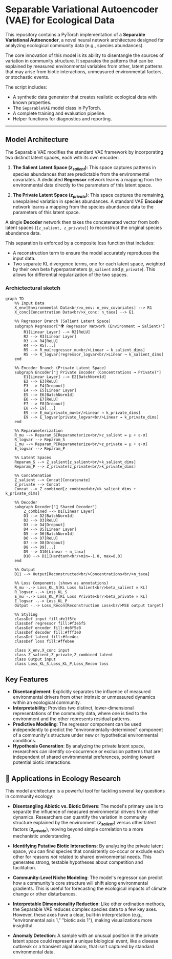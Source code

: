 # Separable Variational Autoencoder (VAE) for Ecological Data

This repository contains a PyTorch implementation of a **Separable Variational Autoencoder**, a novel neural network architecture designed for analyzing ecological community data (e.g., species abundances).

The core innovation of this model is its ability to disentangle the sources of variation in community structure. It separates the patterns that can be explained by measured environmental variables from other, latent patterns that may arise from biotic interactions, unmeasured environmental factors, or stochastic events.

The script includes:
* A synthetic data generator that creates realistic ecological data with known properties.
* The `SeparableVAE` model class in PyTorch.
* A complete training and evaluation pipeline.
* Helper functions for diagnostics and reporting.

---

## Model Architecture

The Separable VAE modifies the standard VAE framework by incorporating two distinct latent spaces, each with its own encoder:

1.  **The Salient Latent Space ($z_{salient}$)**: This space captures patterns in species abundances that are predictable from the environmental covariates. A dedicated **Regressor** network learns a mapping from the environmental data directly to the parameters of this latent space.

2.  **The Private Latent Space ($z_{private}$)**: This space captures the remaining, unexplained variation in species abundances. A standard VAE **Encoder** network learns a mapping from the species abundance data to the parameters of this latent space.

A single **Decoder** network then takes the concatenated vector from both latent spaces (`[z_salient, z_private]`) to reconstruct the original species abundance data.

This separation is enforced by a composite loss function that includes:
* A reconstruction term to ensure the model accurately reproduces the input data.
* Two separate KL divergence terms, one for each latent space, weighted by their own beta hyperparameters (`β_salient` and `β_private`). This allows for differential regularization of the two spaces.

### Archictectural sketch

```mermaid
graph TD
    %% Input Data
    X_env[Environmental Data<br/>x_env: n_env_covariates] --> R1
    X_conc[Concentration Data<br/>x_conc: n_taxa] --> E1
    
    %% Regressor Branch (Salient Latent Space)
    subgraph Regressor["🌍 Regressor Network (Environment → Salient)"]
        R1[Linear Layer] --> R2[ReLU]
        R2 --> R3[Linear Layer] 
        R3 --> R4[ReLU]
        R4 --> R5[...]
        R5 --> R_mu[regressor_mu<br/>Linear → k_salient_dims]
        R5 --> R_logvar[regressor_logvar<br/>Linear → k_salient_dims]
    end
    
    %% Encoder Branch (Private Latent Space)  
    subgraph Encoder["🔬 Private Encoder (Concentrations → Private)"]
        E1[Linear Layer] --> E2[BatchNorm1d]
        E2 --> E3[ReLU]
        E3 --> E4[Dropout]
        E4 --> E5[Linear Layer]
        E5 --> E6[BatchNorm1d]
        E6 --> E7[ReLU] 
        E7 --> E8[Dropout]
        E8 --> E9[...]
        E9 --> E_mu[private_mu<br/>Linear → k_private_dims]
        E9 --> E_logvar[private_logvar<br/>Linear → k_private_dims]
    end
    
    %% Reparameterization
    R_mu --> Reparam_S[Reparameterize<br/>z_salient = μ + ε·σ]
    R_logvar --> Reparam_S
    E_mu --> Reparam_P[Reparameterize<br/>z_private = μ + ε·σ]
    E_logvar --> Reparam_P
    
    %% Latent Spaces
    Reparam_S --> Z_salient[z_salient<br/>k_salient_dims]
    Reparam_P --> Z_private[z_private<br/>k_private_dims]
    
    %% Concatenation
    Z_salient --> Concat[Concatenate]
    Z_private --> Concat
    Concat --> Z_combined[z_combined<br/>k_salient_dims + k_private_dims]
    
    %% Decoder
    subgraph Decoder["🔄 Shared Decoder"]
        Z_combined --> D1[Linear Layer]
        D1 --> D2[BatchNorm1d]
        D2 --> D3[ReLU]
        D3 --> D4[Dropout]
        D4 --> D5[Linear Layer]
        D5 --> D6[BatchNorm1d]
        D6 --> D7[ReLU]
        D7 --> D8[Dropout]
        D8 --> D9[...]
        D9 --> D10[Linear → n_taxa]
        D10 --> D11[Hardtanh<br/>min=-1.0, max=8.0]
    end
    
    %% Output
    D11 --> Output[Reconstructed<br/>Concentrations<br/>n_taxa]
    
    %% Loss Components (shown as annotations)
    R_mu -.-> Loss_KL_S[KL Loss Salient<br/>beta_salient × KL]
    R_logvar -.-> Loss_KL_S
    E_mu -.-> Loss_KL_P[KL Loss Private<br/>beta_private × KL]
    E_logvar -.-> Loss_KL_P
    Output -.-> Loss_Recon[Reconstruction Loss<br/>MSE output target]
    
    %% Styling
    classDef input fill:#e1f5fe
    classDef regressor fill:#f3e5f5
    classDef encoder fill:#e8f5e8
    classDef decoder fill:#fff3e0
    classDef latent fill:#fce4ec
    classDef loss fill:#ffebee
    
    class X_env,X_conc input
    class Z_salient,Z_private,Z_combined latent
    class Output input
    class Loss_KL_S,Loss_KL_P,Loss_Recon loss
```

## Key Features

* **Disentanglement**: Explicitly separates the influence of measured environmental drivers from other intrinsic or unmeasured dynamics within an ecological community.
* **Interpretability**: Provides two distinct, lower-dimensional representations of the community data, where one is tied to the environment and the other represents residual patterns.
* **Predictive Modeling**: The regressor component can be used independently to predict the "environmentally-determined" component of a community's structure under new or hypothetical environmental conditions.
* **Hypothesis Generation**: By analyzing the private latent space, researchers can identify co-occurrence or exclusion patterns that are independent of shared environmental preferences, pointing toward potential biotic interactions.

## 🔬 Applications in Ecology Research

This model architecture is a powerful tool for tackling several key questions in community ecology:

* **Disentangling Abiotic vs. Biotic Drivers**: The model's primary use is to separate the influence of measured environmental drivers from other dynamics. Researchers can quantify the variation in community structure explained by the environment (**$z_{salient}$**) versus other latent factors (**$z_{private}$**), moving beyond simple correlation to a more mechanistic understanding.

* **Identifying Putative Biotic Interactions**: By analyzing the private latent space, you can find species that consistently co-occur or exclude each other for reasons *not* related to shared environmental needs. This generates strong, testable hypotheses about competition and facilitation.

* **Community-Level Niche Modeling**: The model's regressor can predict how a community's core structure will shift along environmental gradients. This is useful for forecasting the ecological impacts of climate change or other disturbances.

* **Interpretable Dimensionality Reduction**: Like other ordination methods, the Separable VAE reduces complex species data to a few key axes. However, these axes have a clear, built-in interpretation (e.g., "environmental axis 1," "biotic axis 1"), making visualizations more insightful.

* **Anomaly Detection**: A sample with an unusual position in the private latent space could represent a unique biological event, like a disease outbreak or a transient algal bloom, that isn't captured by standard environmental data.
  